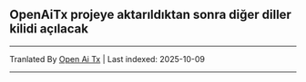 ## OpenAiTx projeye aktarıldıktan sonra diğer diller kilidi açılacak

---

Tranlated By [Open Ai Tx](https://github.com/OpenAiTx/OpenAiTx) | Last indexed: 2025-10-09

---